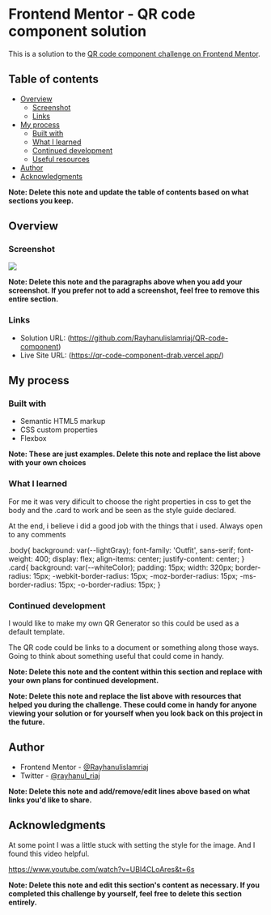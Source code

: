 # Frontend Mentor - QR code component solution

This is a solution to the [QR code component challenge on Frontend Mentor](https://www.frontendmentor.io/challenges/qr-code-component-iux_sIO_H).

## Table of contents

- [Overview](#overview)
  - [Screenshot](#screenshot)
  - [Links](#links)
- [My process](#my-process)
  - [Built with](#built-with)
  - [What I learned](#what-i-learned)
  - [Continued development](#continued-development)
  - [Useful resources](#useful-resources)
- [Author](#author)
- [Acknowledgments](#acknowledgments)

**Note: Delete this note and update the table of contents based on what sections you keep.**

## Overview

### Screenshot

![](.images/screenshot.JPG)

**Note: Delete this note and the paragraphs above when you add your screenshot. If you prefer not to add a screenshot, feel free to remove this entire section.**

### Links

- Solution URL: (https://github.com/Rayhanulislamriaj/QR-code-component)
- Live Site URL: (https://qr-code-component-drab.vercel.app/)

## My process

### Built with

- Semantic HTML5 markup
- CSS custom properties
- Flexbox

**Note: These are just examples. Delete this note and replace the list above with your own choices**

### What I learned

For me it was very dificult to choose the right properties in css to get the body and the .card to work and be seen as the style guide declared.

At the end, i believe i did a good job with the things that i used. Always open to any comments

.body{
background: var(--lightGray);
font-family: 'Outfit', sans-serif;
font-weight: 400;
display: flex;
align-items: center;
justify-content: center;
}
.card{
background: var(--whiteColor);
padding: 15px;
width: 320px;
border-radius: 15px;
-webkit-border-radius: 15px;
-moz-border-radius: 15px;
-ms-border-radius: 15px;
-o-border-radius: 15px;
}

### Continued development

I would like to make my own QR Generator so this could be used as a default template.

The QR code could be links to a document or something along those ways. Going to think about something useful that could come in handy.

**Note: Delete this note and the content within this section and replace with your own plans for continued development.**

**Note: Delete this note and replace the list above with resources that helped you during the challenge. These could come in handy for anyone viewing your solution or for yourself when you look back on this project in the future.**

## Author

- Frontend Mentor - [@Rayhanulislamriaj](https://www.frontendmentor.io/profile/Rayhanulislamriaj)
- Twitter - [@rayhanul_riaj](https://twitter.com/rayhanul_riaj)

**Note: Delete this note and add/remove/edit lines above based on what links you'd like to share.**

## Acknowledgments

At some point I was a little stuck with setting the style for the image. And I found this video helpful.

https://www.youtube.com/watch?v=UBI4CLoAres&t=6s

**Note: Delete this note and edit this section's content as necessary. If you completed this challenge by yourself, feel free to delete this section entirely.**
